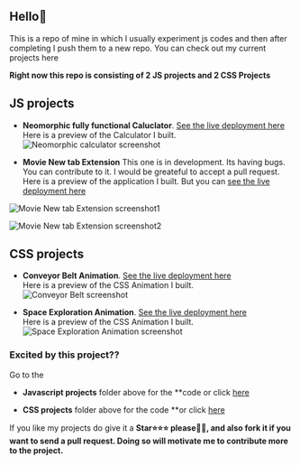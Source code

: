 ## Hello🤘

This is a repo of mine in which I usually experiment js codes and then after completing I push them to a new repo. You can check out my current projects here  

**Right now this repo is consisting of 2 JS projects and 2 CSS Projects**  
## JS projects  

- **Neomorphic fully functional Caluclator**. [See the live deployment here](https://srikant-code.github.io/My-Front-End-Codes/Javascript%20projects/Calculator/calculator.html)  
Here is a preview of the Calculator I built.
![Neomorphic calculator screenshot](https://raw.githubusercontent.com/srikant-code/My-Front-End-Codes/master/Javascript%20projects/Calculator/deployment.png)  


- **Movie New tab Extension** This one is in development. Its having bugs. You can contribute to it. I would be greateful to accept a pull request.
Here is a preview of the application I built. But you can [see the live deployment here](https://movie-new-tab-extension.vercel.app)  

![Movie New tab Extension screenshot1](https://raw.githubusercontent.com/srikant-code/My-Front-End-Codes/master/Javascript%20projects/Movie%20Trailer%20Extension/img/deployment2.png)   

![Movie New tab Extension screenshot2](https://raw.githubusercontent.com/srikant-code/My-Front-End-Codes/master/Javascript%20projects/Movie%20Trailer%20Extension/img/deployment1.png)  


## CSS projects  

- **Conveyor Belt Animation**. [See the live deployment here](https://srikant-code.github.io/My-Front-End-Codes/CSS%20projects/Conveyor%20Belt%20Animation/conveyor.html)  
Here is a preview of the CSS Animation I built.
![Conveyor Belt screenshot](https://raw.githubusercontent.com/srikant-code/My-Front-End-Codes/master/CSS%20projects/Conveyor%20Belt%20Animation/deployment.png)  

- **Space Exploration Animation**. [See the live deployment here](https://srikant-code.github.io/My-Front-End-Codes/CSS%20projects/Jigyasu%20Animation%20and%20login%20page/404%20animations%20modules%20ON.html)  
Here is a preview of the CSS Animation I built.
![Space Exploration Animation screenshot](https://raw.githubusercontent.com/srikant-code/My-Front-End-Codes/master/CSS%20projects/Jigyasu%20Animation%20and%20login%20page/deployment.png)  



### Excited by this project??
Go to the 
- **Javascript projects** folder above for the **code or click [here](https://github.com/srikant-code/My-Front-End-Codes/tree/master/Javascript%20projects)  

- **CSS projects** folder above for the code **or click [here](https://github.com/srikant-code/My-Front-End-Codes/tree/master/CSS%20projects)  

If you like my projects do give it a **Star⭐⭐⭐ please🥺🥺, and also fork it if you want to send a pull request. Doing so will motivate me to contribute more to the project.**